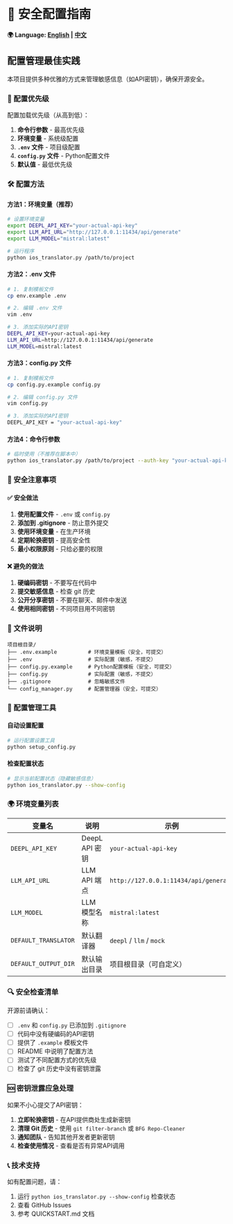 # 🔐 安全配置指南

**🌍 Language: [English](SECURITY.md) | [中文](SECURITY_cn.md)**

## 配置管理最佳实践

本项目提供多种优雅的方式来管理敏感信息（如API密钥），确保开源安全。

### 🎯 配置优先级

配置加载优先级（从高到低）：

1. **命令行参数** - 最高优先级
2. **环境变量** - 系统级配置
3. **`.env` 文件** - 项目级配置
4. **`config.py` 文件** - Python配置文件
5. **默认值** - 最低优先级

### 🛠️ 配置方法

#### 方法1：环境变量（推荐）

```bash
# 设置环境变量
export DEEPL_API_KEY="your-actual-api-key"
export LLM_API_URL="http://127.0.0.1:11434/api/generate"
export LLM_MODEL="mistral:latest"

# 运行程序
python ios_translator.py /path/to/project
```

#### 方法2：.env 文件

```bash
# 1. 复制模板文件
cp env.example .env

# 2. 编辑 .env 文件
vim .env

# 3. 添加实际的API密钥
DEEPL_API_KEY=your-actual-api-key
LLM_API_URL=http://127.0.0.1:11434/api/generate
LLM_MODEL=mistral:latest
```

#### 方法3：config.py 文件

```bash
# 1. 复制模板文件
cp config.py.example config.py

# 2. 编辑 config.py 文件
vim config.py

# 3. 添加实际的API密钥
DEEPL_API_KEY = "your-actual-api-key"
```

#### 方法4：命令行参数

```bash
# 临时使用（不推荐在脚本中）
python ios_translator.py /path/to/project --auth-key "your-actual-api-key"
```

### 🚨 安全注意事项

#### ✅ 安全做法

1. **使用配置文件** - `.env` 或 `config.py`
2. **添加到 .gitignore** - 防止意外提交
3. **使用环境变量** - 在生产环境
4. **定期轮换密钥** - 提高安全性
5. **最小权限原则** - 只给必要的权限

#### ❌ 避免的做法

1. **硬编码密钥** - 不要写在代码中
2. **提交敏感信息** - 检查 git 历史
3. **公开分享密钥** - 不要在聊天、邮件中发送
4. **使用相同密钥** - 不同项目用不同密钥

### 📂 文件说明

```
项目根目录/
├── .env.example          # 环境变量模板（安全，可提交）
├── .env                  # 实际配置（敏感，不提交）
├── config.py.example     # Python配置模板（安全，可提交）
├── config.py             # 实际配置（敏感，不提交）
├── .gitignore            # 忽略敏感文件
└── config_manager.py     # 配置管理器（安全，可提交）
```

### 🔧 配置管理工具

#### 自动设置配置

```bash
# 运行配置设置工具
python setup_config.py
```

#### 检查配置状态

```bash
# 显示当前配置状态（隐藏敏感信息）
python ios_translator.py --show-config
```

### 🌍 环境变量列表

| 变量名 | 说明 | 示例 |
|--------|------|------|
| `DEEPL_API_KEY` | DeepL API 密钥 | `your-actual-api-key` |
| `LLM_API_URL` | LLM API 端点 | `http://127.0.0.1:11434/api/generate` |
| `LLM_MODEL` | LLM 模型名称 | `mistral:latest` |
| `DEFAULT_TRANSLATOR` | 默认翻译器 | `deepl` / `llm` / `mock` |
| `DEFAULT_OUTPUT_DIR` | 默认输出目录 | 项目根目录（可自定义） |

### 🔍 安全检查清单

开源前请确认：

- [ ] `.env` 和 `config.py` 已添加到 `.gitignore`
- [ ] 代码中没有硬编码的API密钥
- [ ] 提供了 `.example` 模板文件
- [ ] README 中说明了配置方法
- [ ] 测试了不同配置方式的优先级
- [ ] 检查了 git 历史中没有密钥泄露

### 🆘 密钥泄露应急处理

如果不小心提交了API密钥：

1. **立即轮换密钥** - 在API提供商处生成新密钥
2. **清理 Git 历史** - 使用 `git filter-branch` 或 `BFG Repo-Cleaner`
3. **通知团队** - 告知其他开发者更新密钥
4. **检查使用情况** - 查看是否有异常API调用

### 📞 技术支持

如有配置问题，请：
1. 运行 `python ios_translator.py --show-config` 检查状态
2. 查看 GitHub Issues
3. 参考 QUICKSTART.md 文档
